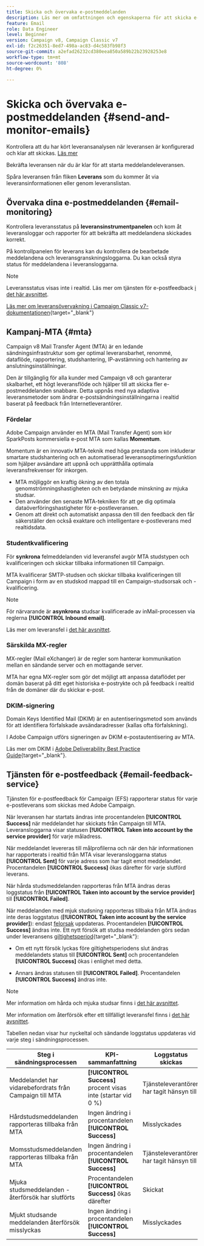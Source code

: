 ```yaml
---
title: Skicka och övervaka e-postmeddelanden
description: Läs mer om omfattningen och egenskaperna för att skicka e-postmeddelanden med Adobe Campaign
feature: Email
role: Data Engineer
level: Beginner
version: Campaign v8, Campaign Classic v7
exl-id: f2c26351-8ed7-498a-ac83-d4c583fb98f3
source-git-commit: a2efad26232cd380eea850a589b22b23928253e8
workflow-type: tm+mt
source-wordcount: '808'
ht-degree: 0%

---
```



# Skicka och övervaka e-postmeddelanden  {#send-and-monitor-emails}

Kontrollera att du har kört leveransanalysen när leveransen är konfigurerad och klar att skickas. [Läs mer](delivery-analysis.md)

Bekräfta leveransen när du är klar för att starta meddelandeleveransen.

Spåra leveransen från fliken **Leverans** som du kommer åt via leveransinformationen eller genom leveranslistan.

## Övervaka dina e-postmeddelanden {#email-monitoring}

Kontrollera leveransstatus på **leveransinstrumentpanelen** och kom åt leveransloggar och rapporter för att bekräfta att meddelandena skickades korrekt.

På kontrollpanelen för leverans kan du kontrollera de bearbetade meddelandena och leveransgranskningsloggarna. Du kan också styra status för meddelandena i leveransloggarna.

>[!NOTE]
>
>Leveransstatus visas inte i realtid. Läs mer om tjänsten för e-postfeedback [i det här avsnittet](#email-feedback-service).


[Läs mer om leveransövervakning i Campaign Classic v7-dokumentationen](https://experienceleague.adobe.com/docs/campaign-classic/using/sending-messages/key-steps-when-creating-a-delivery/delivery-bestpractices/track-and-monitor.html){target="_blank"}

## Kampanj-MTA {#mta}

Campaign v8 Mail Transfer Agent (MTA) är en ledande sändningsinfrastruktur som ger optimal leveransbarhet, renommé, dataflöde, rapportering, studshantering, IP-avstämning och hantering av anslutningsinställningar.

Den är tillgänglig för alla kunder med Campaign v8 och garanterar skalbarhet, ett högt leveransflöde och hjälper till att skicka fler e-postmeddelanden snabbare. Detta uppnås med nya adaptiva leveransmetoder som ändrar e-postsändningsinställningarna i realtid baserat på feedback från Internetleverantörer.

### Fördelar

Adobe Campaign använder en MTA (Mail Transfer Agent) som kör SparkPosts kommersiella e-post MTA som kallas **Momentum**.

Momentum är en innovativ MTA-teknik med höga prestanda som inkluderar smartare studshantering och en automatiserad leveransoptimeringsfunktion som hjälper avsändare att uppnå och upprätthålla optimala leveransfrekvenser för inkorgen.

* MTA möjliggör en kraftig ökning av den totala genomströmningshastigheten och en betydande minskning av mjuka studsar.
* Den använder den senaste MTA-tekniken för att ge dig optimala dataöverföringshastigheter för e-postleveransen.
* Genom att direkt och automatiskt anpassa den till den feedback den får säkerställer den också exaktare och intelligentare e-postleverans med realtidsdata.

### Studentkvalificering

För **synkrona** felmeddelanden vid leveransfel avgör MTA studstypen och kvalificeringen och skickar tillbaka informationen till Campaign.

MTA kvalificerar SMTP-studsen och skickar tillbaka kvalificeringen till Campaign i form av en studskod mappad till en Campaign-studsorsak och -kvalificering.

>[!NOTE]
>
>För närvarande är **asynkrona** studsar kvalificerade av inMail-processen via reglerna **[!UICONTROL Inbound email]**.

Läs mer om leveransfel i [det här avsnittet](delivery-failures.md).


### Särskilda MX-regler

MX-regler (Mail eXchanger) är de regler som hanterar kommunikation mellan en sändande server och en mottagande server.

MTA har egna MX-regler som gör det möjligt att anpassa dataflödet per domän baserat på ditt eget historiska e-postrykte och på feedback i realtid från de domäner där du skickar e-post.

### DKIM-signering

Domain Keys Identified Mail (DKIM) är en autentiseringsmetod som används för att identifiera förfalskade avsändaradresser (kallas ofta förfalskning).

I Adobe Campaign utförs signeringen av DKIM e-postautentisering av MTA.

Läs mer om DKIM i [Adobe Deliverability Best Practice Guide](https://experienceleague.adobe.com/docs/deliverability-learn/deliverability-best-practice-guide/transition-process/infrastructure.html#authentication){target="_blank"}.

## Tjänsten för e-postfeedback {#email-feedback-service}

Tjänsten för e-postfeedback för Campaign (EFS) rapporterar status för varje e-postleverans som skickas med Adobe Campaign.

När leveransen har startats ändras inte procentandelen **[!UICONTROL Success]** när meddelandet har skickats från Campaign till MTA. Leveransloggarna visar statusen **[!UICONTROL Taken into account by the service provider]** för varje måladress.

När meddelandet levereras till målprofilerna och när den här informationen har rapporterats i realtid från MTA visar leveransloggarna status **[!UICONTROL Sent]** för varje adress som har tagit emot meddelandet. Procentandelen **[!UICONTROL Success]** ökas därefter för varje slutförd leverans.

När hårda studsmeddelanden rapporteras från MTA ändras deras loggstatus från **[!UICONTROL Taken into account by the service provider]** till **[!UICONTROL Failed]**<!-- and the **[!UICONTROL Bounces + errors]** percentage is increased accordingly-->.

När meddelanden med mjuk studsning rapporteras tillbaka från MTA ändras inte deras loggstatus (**[!UICONTROL Taken into account by the service provider]**): endast [felorsak](delivery-failures.md#delivery-failure-reasons) uppdateras<!-- and the **[!UICONTROL Bounces + errors]** percentage is increased accordingly-->. Procentandelen **[!UICONTROL Success]** ändras inte. Ett nytt försök att studsa meddelanden görs sedan under leveransens [giltighetsperiod](https://experienceleague.adobe.com/docs/campaign-classic/using/sending-messages/key-steps-when-creating-a-delivery/steps-sending-the-delivery.html#defining-validity-period){target="_blank"}:

* Om ett nytt försök lyckas före giltighetsperiodens slut ändras meddelandets status till **[!UICONTROL Sent]** och procentandelen **[!UICONTROL Success]** ökas i enlighet med detta.

* Annars ändras statusen till **[!UICONTROL Failed]**. Procentandelen **[!UICONTROL Success]** <!--and **[!UICONTROL Bounces + errors]** --> ändras inte.

>[!NOTE]
>
>Mer information om hårda och mjuka studsar finns i [det här avsnittet](delivery-failures.md#delivery-failure-reasons).
>
>Mer information om återförsök efter ett tillfälligt leveransfel finns i [det här avsnittet](delivery-failures.md#retries).

Tabellen nedan visar hur nyckeltal och sändande loggstatus uppdateras vid varje steg i sändningsprocessen.

| Steg i sändningsprocessen | KPI-sammanfattning | Loggstatus skickas |
|--- |--- |--- |
| Meddelandet har vidarebefordrats från Campaign till MTA | **[!UICONTROL Success]** procent visas inte (startar vid 0 %) | Tjänsteleverantören har tagit hänsyn till |
| Hårdstudsmeddelanden rapporteras tillbaka från MTA | Ingen ändring i procentandelen **[!UICONTROL Success]** | Misslyckades |
| Momsstudsmeddelanden rapporteras tillbaka från MTA | Ingen ändring i procentandelen **[!UICONTROL Success]** | Tjänsteleverantören har tagit hänsyn till |
| Mjuka studsmeddelanden - återförsök har slutförts | Procentandelen **[!UICONTROL Success]** ökas därefter | Skickat |
| Mjukt studsande meddelanden återförsök misslyckas | Ingen ändring i procentandelen **[!UICONTROL Success]** | Misslyckades |
